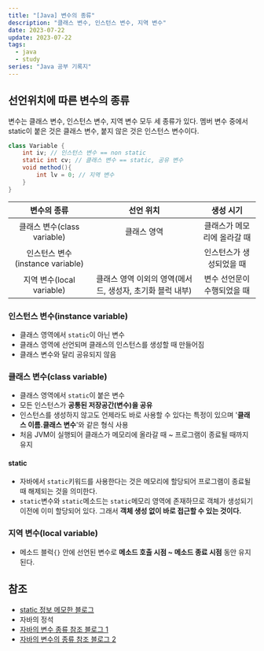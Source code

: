 ```yaml
---
title: "[Java] 변수의 종류"
description: "클래스 변수, 인스턴스 변수, 지역 변수"
date: 2023-07-22
update: 2023-07-22
tags:
  - java
  - study
series: "Java 공부 기록지"
---
```


## 선언위치에 따른 변수의 종류

변수는 클래스 변수, 인스턴스 변수, 지역 변수 모두 세 종류가 있다.
멤버 변수 중에서 static이 붙은 것은 클래스 변수, 붙지 않은 것은 인스턴스 변수이다.
```java
class Variable {
    int iv; // 인스턴스 변수 == non static
    static int cv; // 클래스 변수 == static, 공유 변수
    void method(){
        int lv = 0; // 지역 변수
    }
}
```
| 변수의 종류 | 선언 위치 | 생성 시기 |
| :---: | :---: | :---: |
|클래스 변수(class variable) | 클래스 영역 | 클래스가 메모리에 올라갈 때 |
|인스턴스 변수(instance variable) |      | 인스턴스가 생성되었을 때|
|지역 변수(local variable)| 클래스 영역 이외의 영역(메서드, 생성자, 초기화 블럭 내부) | 변수 선언문이 수행되었을 때 |

### 인스턴스 변수(instance variable)

- 클래스 영역에서 `static`이 아닌 변수
- 클래스 영역에 선언되며 클래스의 인스턴스를 생성할 때 만들어짐
- 클래스 변수와 달리 공유되지 않음


### 클래스 변수(class variable)

- 클래스 영역에서 `static`이 붙은 변수
- 모든 인스턴스가 **공통된 저장공간(변수)을 공유**
- 인스턴스를 생성하지 않고도 언제라도 바로 사용할 수 있다는 특정이 있으며 '**클래스 이름.클래스 변수**'와 같은 형식 사용
- 처음 JVM이 실행되어 클래스가 메모리에 올라갈 때 ~ 프로그램이 종료될 때까지 유지

#### static
- 자바에서 `static`키워드를 사용한다는 것은 메모리에 할당되어 프로그램이 종료될 때 해제되는 것을 의미한다.  
- `static`변수와 `static`메소드는 `static`메모리 영역에 존재하므로 객체가 생성되기 이전에 이미 할당되어 있다. 그래서 **객체 생성 없이 바로 접근할 수 있는 것이다.**


### 지역 변수(local variable)

- 메소드 블럭`{}` 안에 선언된 변수로 **메소드 호출 시점 ~ 메소드 종료 시점** 동안 유지된다.

## 참조
- [static 정보 메모한 블로그](https://mangkyu.tistory.com/47)
- 자바의 정석
- [자바의 변수 종류 참조 블로그 1](https://velog.io/@steadygo247/%ED%81%B4%EB%9E%98%EC%8A%A4%EB%B3%80%EC%88%98%EC%99%80-%EC%9D%B8%EC%8A%A4%ED%84%B4%EC%8A%A4%EB%B3%80%EC%88%98%EB%A5%BC-memory-%EA%B4%80%EC%A0%90%EC%97%90%EC%84%9C-%EB%B3%B8%EB%8B%A4%EB%A9%B4)
- [자바의 변수의 종류 참조 블로그 2](https://tadaktadak-it.tistory.com/12)